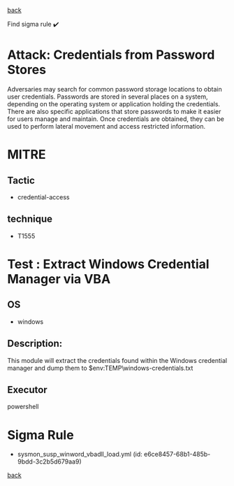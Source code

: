 
[back](../index.md)

Find sigma rule :heavy_check_mark: 

# Attack: Credentials from Password Stores 

Adversaries may search for common password storage locations to obtain user credentials. Passwords are stored in several places on a system, depending on the operating system or application holding the credentials. There are also specific applications that store passwords to make it easier for users manage and maintain. Once credentials are obtained, they can be used to perform lateral movement and access restricted information.

# MITRE
## Tactic
  - credential-access


## technique
  - T1555


# Test : Extract Windows Credential Manager via VBA
## OS
  - windows


## Description:
This module will extract the credentials found within the Windows credential manager and dump
them to $env:TEMP\windows-credentials.txt


## Executor
powershell

# Sigma Rule
 - sysmon_susp_winword_vbadll_load.yml (id: e6ce8457-68b1-485b-9bdd-3c2b5d679aa9)



[back](../index.md)
